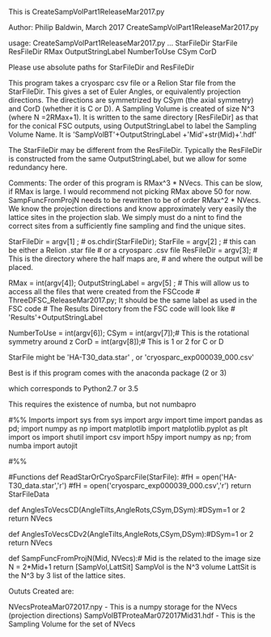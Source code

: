 This is CreateSampVolPart1ReleaseMar2017.py

Author: Philip Baldwin, March 2017
CreateSampVolPart1ReleaseMar2017.py


usage:
CreateSampVolPart1ReleaseMar2017.py ...
        StarFileDir StarFile  ResFileDir RMax 
           OutputStringLabel NumberToUse CSym CorD

Please use absolute paths for StarFileDir and ResFileDir

This program takes a cryosparc csv file or a Relion Star file
 from the StarFileDir. This gives a set of Euler Angles,
    or equivalently projection directions. 
       The directions are symmetrized by CSym (the axial 
   symmetry) and CorD (whether it is C or D). 
   A Sampling Volume is created of size N^3 (where N =2RMax+1).
   It is written to the same directory [ResFileDir] as that for the conical FSC outputs,
  using OutputStringLabel to label the Sampling Volume Name.
  It is 'SampVolBT'+OutputStringLabel +'Mid'+str(Mid)+'.hdf'

The StarFileDir may be  different from the ResFileDir.
Typically the ResFileDir is constructed from the same OutputStringLabel,
    but we allow for some redundancy here.
   

Comments: The order of this program is  RMax^3 * NVecs. 
This can be slow, if RMax is large. I would recommend not picking RMax above 50 for now.
SampFuncFromProjN needs to be rewritten to be of order 
    RMax^2 * NVecs. 
We know the projection directions and know approximately very easily
the lattice sites in the projection slab. We simply must do 
a nint to find the correct sites from a sufficiently fine sampling and find the unique sites.



 
StarFileDir   = argv[1] ; # os.chdir(StarFileDir);
StarFile      = argv[2] ; # this can be either a Relion .star file
                         # or a cryosparc .csv file 
ResFileDir    = argv[3]; # This is the directory where the half maps are, 
                         # and where the output will be placed.

RMax               = int(argv[4]);
OutputStringLabel  =     argv[5] ;  # This will allow us to access all the files that were created from the FSCcode 
                                    # ThreeDFSC_ReleaseMar2017.py; It should be the same label as used in the FSC code
                                    # The Results Directory from the FSC code will look like 
                                    #  'Results'+OutputStringLabel

NumberToUse        = int(argv[6]);
CSym               = int(argv[7]);# This is the rotational symmetry around z
CorD               = int(argv[8]);# This is 1 or 2 for C or D



 StarFile might be 'HA-T30_data.star' ,  or 'cryosparc_exp000039_000.csv'


Best is if this program comes with the anaconda package (2 or 3)

which corresponds to Python2.7 or 3.5

This requires the existence of numba, but not numbapro



#%%    Imports
import sys
from sys import argv
import time
import pandas as pd;
import numpy as np
import matplotlib
import matplotlib.pyplot as plt
import os
import shutil
import csv
import h5py
import numpy as np;
from numba import autojit


#%%

#Functions
def ReadStarOrCryoSparcFile(StarFile):
    #fH = open('HA-T30_data.star','r')
    #fH = open('cryosparc_exp000039_000.csv','r')
  return StarFileData


 
def AnglesToVecsCD(AngleTilts,AngleRots,CSym,DSym):#DSym=1 or 2
    return NVecs

def AnglesToVecsCDv2(AngleTilts,AngleRots,CSym,DSym):#DSym=1 or 2
    return NVecs


def SampFuncFromProjN(Mid, NVecs):# Mid is the related to the image size N = 2*Mid+1
    return [SampVol,LattSit]
    SampVol is the N^3 volume
    LattSit is the N^3 by 3 list of the lattice sites.


Oututs Created are:

NVecsProteaMar072017.npy         - This is a numpy storage for the NVecs (projection directions)
SampVolBTProteaMar072017Mid31.hdf - This is the Sampling Volume for the set of NVecs 



